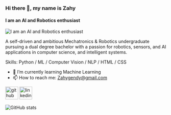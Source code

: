 ### Hi there 👋, my name is Zahy
#### I am an AI and Robotics enthusiast
![I am an AI and Robotics enthusiast](https://cdn.i-scmp.com/sites/default/files/styles/1200x800/public/2015/09/26/_pek04_52787185.jpg?itok=exU2JzWV)

A self-driven and ambitious Mechatronics & Robotics undergraduate pursuing a dual degree bachelor with a passion for robotics, sensors, and AI applications in computer science, and intelligent systems. 

Skills: Python / ML / Computer Vision / NLP / HTML / CSS

- 🌱 I’m currently learning Machine Learning 
- 📫 How to reach me: Zahygendy@gmail.com 


[<img src='https://cdn.jsdelivr.net/npm/simple-icons@3.0.1/icons/github.svg' alt='github' height='40'>](https://github.com/ZahyElgendy)  [<img src='https://cdn.jsdelivr.net/npm/simple-icons@3.0.1/icons/linkedin.svg' alt='linkedin' height='40'>](https://www.linkedin.com/in/https://www.linkedin.com/in/zahygendy209816//)  

![GitHub stats](https://github-readme-stats.vercel.app/api?username=ZahyElgendy&show_icons=true)  

